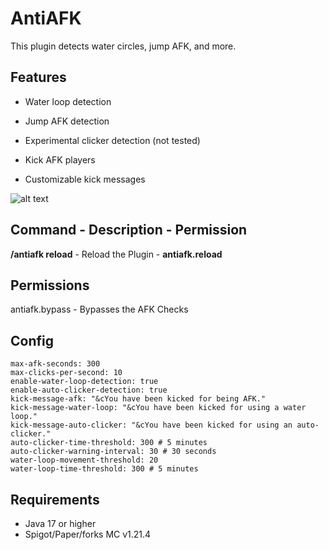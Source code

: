 # AntiAFK
 This plugin detects water circles, jump AFK, and more.

## Features

-   Water loop detection
-   Jump AFK detection

-   Experimental clicker detection (not tested)
-   Kick AFK players

-   Customizable kick messages

![alt text](https://i.imgur.com/4bQM2zl.gif)

## Command - Description - Permission
**/antiafk reload** - Reload the Plugin - **antiafk.reload**

## Permissions
antiafk.bypass - Bypasses the AFK Checks

## Config
```
max-afk-seconds: 300
max-clicks-per-second: 10
enable-water-loop-detection: true
enable-auto-clicker-detection: true
kick-message-afk: "&cYou have been kicked for being AFK."
kick-message-water-loop: "&cYou have been kicked for using a water loop."
kick-message-auto-clicker: "&cYou have been kicked for using an auto-clicker."
auto-clicker-time-threshold: 300 # 5 minutes
auto-clicker-warning-interval: 30 # 30 seconds
water-loop-movement-threshold: 20
water-loop-time-threshold: 300 # 5 minutes
```

## Requirements

-   Java 17 or higher
-   Spigot/Paper/forks MC v1.21.4
